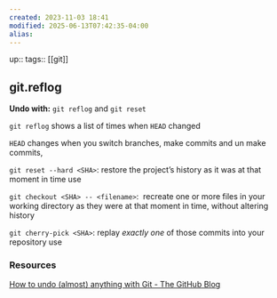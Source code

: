 ```yaml
---
created: 2023-11-03 18:41
modified: 2025-06-13T07:42:35-04:00
alias: 
---
```

up::
tags:: [[git]]

## git.reflog

**Undo with:** `git reflog` and `git reset`

`git reflog` shows a list of times when `HEAD` changed

`HEAD` changes when you switch branches, make commits and un make commits,


`git reset --hard <SHA>`: restore the project’s history as it was at that moment in time use


`git checkout <SHA> -- <filename>`:  recreate one or more files in your working directory as they were at that moment in time, without altering history


`git cherry-pick <SHA>`: replay _exactly one_ of those commits into your repository use

### Resources
[How to undo (almost) anything with Git - The GitHub Blog](https://github.blog/2015-06-08-how-to-undo-almost-anything-with-git/)
